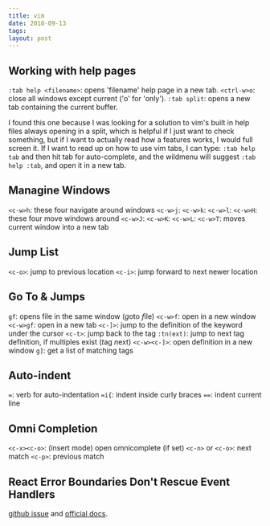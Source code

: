 ```yaml
---
title: vim
date: 2018-09-13
tags:
layout: post
---
```


## Working with help pages

`:tab help <filename>`: opens 'filename' help page in a new tab.
`<ctrl-w>o`: close all windows except current ('o' for 'only').
`:tab split`: opens a new tab containing the current buffer.

I found this one because I was looking for a solution to vim's built in help
files always opening in a split, which is helpful if I just want to check
something, but if I want to actually read how a features works, I would
full screen it. If I want to read up on how to use vim tabs, I can type:
`:tab help tab` and then hit tab for auto-complete, and the wildmenu will
suggest `:tab help :tab`, and open it in a new tab.

## Managine Windows

`<c-w>h`: these four navigate around windows
`<c-w>j`:
`<c-w>k`:
`<c-w>l`:
`<c-w>H`: these four move windows around
`<c-w>J`:
`<c-w>K`:
`<c-w>L`:
`<c-w>T`: moves current window into a new tab

## Jump List

`<c-o>`: jump to previous location
`<c-i>`: jump forward to next newer location

## Go To & Jumps

`gf`: opens file in the same window (*g*oto *f*ile)
`<c-w>f`: open in a new window
`<c-w>gf`: open in a new tab
`<c-]>`: jump to the definition of the keyword under the cursor
`<c-t>`: jump back to the tag
`:tn(ext)`: jump to next tag definition, if multiples exist (*t*ag *n*ext)
`<c-w><c-]>`: open definition in a new window
`g]`: get a list of matching tags

## Auto-indent

`=`: verb for auto-indentation
`=i{`: indent inside curly braces
`==`: indent current line

## Omni Completion

`<c-x><c-o>`: (insert mode) open omnicomplete (if set)
`<c-n>` or `<c-o>`: next match
`<c-p>`: previous match

## React Error Boundaries Don't Rescue Event Handlers

[github issue](https://github.com/facebook/react/issues/11409) and
[official docs](https://reactjs.org/docs/error-boundaries.html#how-about-event-handlers).
